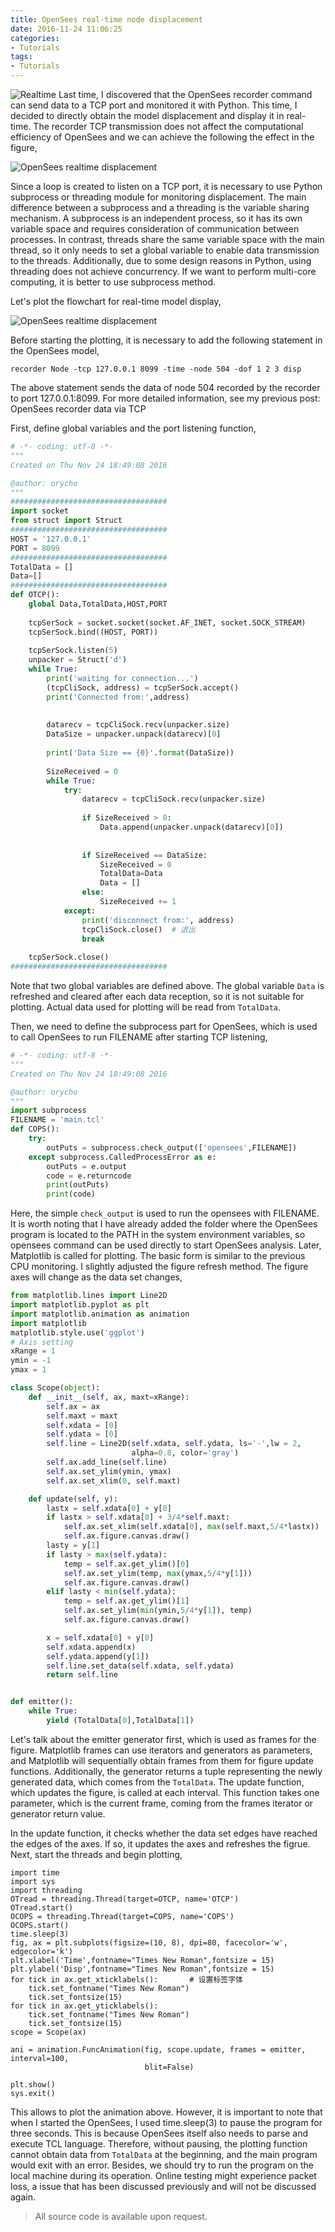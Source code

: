 ```yaml
---
title: OpenSees real-time node displacement
date: 2016-11-24 11:06:25
categories:
- Tutorials
tags:
- Tutorials
---
```


![Realtime](/uploads/images/0000/Realtime.jpg)
Last time, I discovered that the OpenSees recorder command can send data to a TCP port and monitored it with Python. This time, I decided to directly obtain the model displacement and display it in real-time. The recorder TCP transmission does not affect the computational efficiency of OpenSees and we can achieve the following the effect in the figure,

<!-- more -->
![OpenSees realtime displacement](/uploads/images/2016/OpenseesRealtimeDisplacement1.gif)

Since a loop is created to listen on a TCP port, it is necessary to use Python subprocess or threading module for monitoring displacement. The main difference between a subprocess and a threading is the variable sharing mechanism. A subprocess is an independent process, so it has its own variable space and requires consideration of communication between processes. In contrast, threads share the same variable space with the main thread, so it only needs to set a global variable to enable data transmission to the threads. Additionally, due to some design reasons in Python, using threading does not achieve concurrency. If we want to perform multi-core computing, it is better to use subprocess method.

Let's plot the flowchart for real-time model display,

![OpenSees realtime displacement](/uploads/images/2016/OpenseesRealtimeDisplacement2.png)

Before starting the plotting, it is necessary to add the following statement in the OpenSees model,

```
recorder Node -tcp 127.0.0.1 8099 -time -node 504 -dof 1 2 3 disp
```

The above statement sends the data of node 504 recorded by the recorder to port 127.0.0.1:8099. For more detailed information, see my previous post: OpenSees recorder data via TCP

First, define global variables and the port listening function,

```python
# -*- coding: utf-8 -*-
"""
Created on Thu Nov 24 18:49:08 2016

@author: orycho
"""
###################################
import socket
from struct import Struct
###################################
HOST = '127.0.0.1'
PORT = 8099
###################################
TotalData = []
Data=[]
###################################
def OTCP():
    global Data,TotalData,HOST,PORT
    
    tcpSerSock = socket.socket(socket.AF_INET, socket.SOCK_STREAM)
    tcpSerSock.bind((HOST, PORT))
    
    tcpSerSock.listen(5)
    unpacker = Struct('d')
    while True:
        print('waiting for connection...')
        (tcpCliSock, address) = tcpSerSock.accept()
        print('Connected from:',address)
        
    
        datarecv = tcpCliSock.recv(unpacker.size)
        DataSize = unpacker.unpack(datarecv)[0]
        
        print('Data Size == {0}'.format(DataSize))
        
        SizeReceived = 0
        while True:
            try:
                datarecv = tcpCliSock.recv(unpacker.size)
            
                if SizeReceived > 0:	
                    Data.append(unpacker.unpack(datarecv)[0])
            
    
                if SizeReceived == DataSize:
                    SizeReceived = 0
                    TotalData=Data
                    Data = []
                else:
                    SizeReceived += 1
            except:
                print('disconnect from:', address)
                tcpCliSock.close()  # 退出
                break
        
    tcpSerSock.close()
###################################
```

Note that two global variables are defined above. The global variable `Data` is refreshed and cleared after each data reception, so it is not suitable for plotting. Actual data used for plotting will be read from `TotalData`.

Then, we need to define the subprocess part for OpenSees, which is used to call OpenSees to run FILENAME after starting TCP listening,

```python
# -*- coding: utf-8 -*-
"""
Created on Thu Nov 24 18:49:08 2016

@author: orycho
"""
import subprocess
FILENAME = 'main.tcl'
def COPS():
    try:
        outPuts = subprocess.check_output(['opensees',FILENAME])
    except subprocess.CalledProcessError as e:
        outPuts = e.output
        code = e.returncode
        print(outPuts)
        print(code)
```

Here, the simple `check_output` is used to run the opensees with FILENAME. It is worth noting that I have already added the folder where the OpenSees program is located to the PATH in the system environment variables, so opensees command can be used directly to start OpenSees analysis. Later, Matplotlib is called for plotting. The basic form is similar to the previous CPU monitoring. I slightly adjusted the figure refresh method. The figure axes will change as the data set changes,

```python
from matplotlib.lines import Line2D
import matplotlib.pyplot as plt
import matplotlib.animation as animation
import matplotlib
matplotlib.style.use('ggplot')
# Axis setting
xRange = 1
ymin = -1
ymax = 1

class Scope(object):
    def __init__(self, ax, maxt=xRange):
        self.ax = ax
        self.maxt = maxt
        self.xdata = [0]
        self.ydata = [0]
        self.line = Line2D(self.xdata, self.ydata, ls='-',lw = 2, 
                           alpha=0.8, color='gray')
        self.ax.add_line(self.line)
        self.ax.set_ylim(ymin, ymax)
        self.ax.set_xlim(0, self.maxt)

    def update(self, y):
        lastx = self.xdata[0] + y[0]
        if lastx > self.xdata[0] + 3/4*self.maxt:
            self.ax.set_xlim(self.xdata[0], max(self.maxt,5/4*lastx))
            self.ax.figure.canvas.draw()
        lasty = y[1]
        if lasty > max(self.ydata):
            temp = self.ax.get_ylim()[0]
            self.ax.set_ylim(temp, max(ymax,5/4*y[1]))
            self.ax.figure.canvas.draw()
        elif lasty < min(self.ydata):
            temp = self.ax.get_ylim()[1]
            self.ax.set_ylim(min(ymin,5/4*y[1]), temp)
            self.ax.figure.canvas.draw()

        x = self.xdata[0] + y[0]
        self.xdata.append(x)
        self.ydata.append(y[1])
        self.line.set_data(self.xdata, self.ydata)
        return self.line


def emitter():
    while True:
        yield (TotalData[0],TotalData[1])
```

Let's talk about the emitter generator first, which is used as frames for the figure. Matplotlib frames can use iterators and generators as parameters, and Matplotlib will sequentially obtain frames from them for figure update functions. Additionally, the generator returns a tuple representing the newly generated data, which comes from the `TotalData`. The update function, which updates the figure, is called at each interval. This function takes one parameter, which is the current frame, coming from the frames iterator or generator return value.

In the update function, it checks whether the data set edges have reached the edges of the axes. If so, it updates the axes and refreshes the figrue. Next, start the threads and begin plotting,

```
import time
import sys
import threading
OTread = threading.Thread(target=OTCP, name='OTCP')
OTread.start()
OCOPS = threading.Thread(target=COPS, name='COPS')
OCOPS.start()
time.sleep(3)
fig, ax = plt.subplots(figsize=(10, 8), dpi=80, facecolor='w', edgecolor='k')
plt.xlabel('Time',fontname="Times New Roman",fontsize = 15)
plt.ylabel('Disp',fontname="Times New Roman",fontsize = 15)
for tick in ax.get_xticklabels():       # 设置标签字体
    tick.set_fontname("Times New Roman")
    tick.set_fontsize(15)
for tick in ax.get_yticklabels():
    tick.set_fontname("Times New Roman")
    tick.set_fontsize(15)
scope = Scope(ax)

ani = animation.FuncAnimation(fig, scope.update, frames = emitter, interval=100,
                              blit=False)

plt.show()
sys.exit()
```

This allows to plot the animation above. However, it is important to note that when I started the OpenSees, I used time.sleep(3) to pause the program for three seconds. This is because OpenSees itself also needs to parse and execute TCL language. Therefore, without pausing, the plotting function cannot obtain data from `TotalData` at the beginning, and the main program would exit with an error. Besides, we should try to run the program on the local machine during its operation. Online testing might experience packet loss, a issue that has been discussed previously and will not be discussed again.

> All source code is available upon request.
